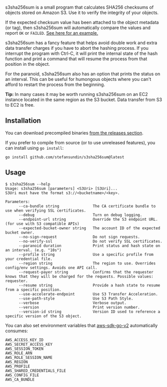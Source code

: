 s3sha256sum is a small program that calculates SHA256 checksums of objects stored on Amazon S3. Use it to verify the integrity of your objects.

If the expected checksum value has been attached to the object metadata (or tag), then s3sha256sum will automatically compare the values and report `OK` or `FAILED`. [See here for an example.](https://github.com/stefansundin/s3sha256sum/discussions/1)

s3sha256sum has a fancy feature that helps avoid double work and extra data transfer charges if you have to abort the hashing process. If you interrupt the program with Ctrl-C, it will print the internal state of the hash function and print a command that will resume the process from that position in the object.

For the paranoid, s3sha256sum also has an option that prints the status on an interval. This can be useful for humongous objects where you can't afford to restart the process from the beginning.

**Tip:** In many cases it may be worth running s3sha256sum on an EC2 instance located in the same region as the S3 bucket. Data transfer from S3 to EC2 is free.

## Installation

You can download precompiled binaries [from the releases section](https://github.com/stefansundin/s3sha256sum/releases/latest).

If you prefer to compile from source (or to use unreleased features), you can install using `go install`:

```
go install github.com/stefansundin/s3sha256sum@latest
```

## Usage

```
$ s3sha256sum --help
Usage: s3sha256sum [parameters] <S3Uri> [S3Uri]...
S3Uri must have the format s3://<bucketname>/<key>.

Parameters:
      --ca-bundle string               The CA certificate bundle to use when verifying SSL certificates.
      --debug                          Turn on debug logging.
      --endpoint-url string            Override the S3 endpoint URL. (for use with S3 compatible APIs)
      --expected-bucket-owner string   The account ID of the expected bucket owner.
      --no-sign-request                Do not sign requests.
      --no-verify-ssl                  Do not verify SSL certificates.
      --paranoid duration              Print status and hash state on an interval. (e.g. "10s")
      --profile string                 Use a specific profile from your credential file.
      --region string                  The region to use. Overrides config/env settings. Avoids one API call.
      --request-payer string           Confirms that the requester knows that they will be charged for the requests. Possible values: requester.
      --resume string                  Provide a hash state to resume from a specific position.
      --use-accelerate-endpoint        Use S3 Transfer Acceleration.
      --use-path-style                 Use S3 Path Style.
      --verbose                        Verbose output.
      --version                        Print version number.
      --version-id string              Version ID used to reference a specific version of the S3 object.
```

You can also set environment variables that [aws-sdk-go-v2](https://pkg.go.dev/github.com/aws/aws-sdk-go-v2/config#EnvConfig) automatically consumes:

```
AWS_ACCESS_KEY_ID
AWS_SECRET_ACCESS_KEY
AWS_SESSION_TOKEN
AWS_ROLE_ARN
AWS_ROLE_SESSION_NAME
AWS_REGION
AWS_PROFILE
AWS_SHARED_CREDENTIALS_FILE
AWS_CONFIG_FILE
AWS_CA_BUNDLE
```
